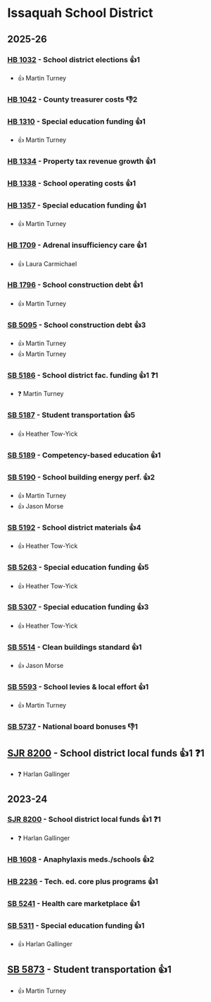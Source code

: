 # Issaquah School District
## 2025-26

### [HB 1032](/bill/2025-26/hb/1032/) - School district elections 👍1  
* 👍 Martin Turney

### [HB 1042](/bill/2025-26/hb/1042/) - County treasurer costs  👎2 

### [HB 1310](/bill/2025-26/hb/1310/) - Special education funding 👍1  
* 👍 Martin Turney

### [HB 1334](/bill/2025-26/hb/1334/) - Property tax revenue growth 👍1  

### [HB 1338](/bill/2025-26/hb/1338/) - School operating costs 👍1  

### [HB 1357](/bill/2025-26/hb/1357/) - Special education funding 👍1  
* 👍 Martin Turney

### [HB 1709](/bill/2025-26/hb/1709/) - Adrenal insufficiency care 👍1  
* 👍 Laura Carmichael

### [HB 1796](/bill/2025-26/hb/1796/) - School construction debt 👍1  
* 👍 Martin Turney

### [SB 5095](/bill/2025-26/sb/5095/) - School construction debt 👍3  
* 👍 Martin Turney
* 👍 Martin Turney

### [SB 5186](/bill/2025-26/sb/5186/) - School district fac. funding 👍1  ❓1
* ❓ Martin Turney

### [SB 5187](/bill/2025-26/sb/5187/) - Student transportation 👍5  
* 👍 Heather Tow-Yick

### [SB 5189](/bill/2025-26/sb/5189/) - Competency-based education 👍1  

### [SB 5190](/bill/2025-26/sb/5190/) - School building energy perf. 👍2  
* 👍 Martin Turney
* 👍 Jason Morse

### [SB 5192](/bill/2025-26/sb/5192/) - School district materials 👍4  
* 👍 Heather Tow-Yick

### [SB 5263](/bill/2025-26/sb/5263/) - Special education funding 👍5  
* 👍 Heather Tow-Yick

### [SB 5307](/bill/2025-26/sb/5307/) - Special education funding 👍3  
* 👍 Heather Tow-Yick

### [SB 5514](/bill/2025-26/sb/5514/) - Clean buildings standard 👍1  
* 👍 Jason Morse

### [SB 5593](/bill/2025-26/sb/5593/) - School levies & local effort 👍1  
* 👍 Martin Turney

### [SB 5737](/bill/2025-26/sb/5737/) - National board bonuses  👎1 

## [SJR 8200](/bill/2025-26/sjr/8200/) - School district local funds 👍1  ❓1
* ❓ Harlan Gallinger

## 2023-24

### [SJR 8200](/bill/2023-24/sjr/8200/) - School district local funds 👍1  ❓1
* ❓ Harlan Gallinger

### [HB 1608](/bill/2023-24/hb/1608/) - Anaphylaxis meds./schools 👍2  

### [HB 2236](/bill/2023-24/hb/2236/) - Tech. ed. core plus programs 👍1  

### [SB 5241](/bill/2023-24/sb/5241/) - Health care marketplace 👍1  

### [SB 5311](/bill/2023-24/sb/5311/) - Special education funding 👍1  
* 👍 Harlan Gallinger

## [SB 5873](/bill/2023-24/sb/5873/) - Student transportation 👍1  
* 👍 Martin Turney

